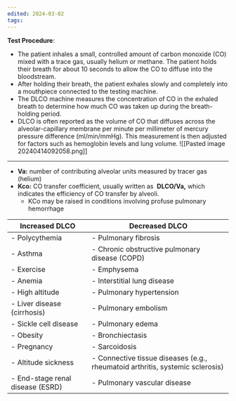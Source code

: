 ```yaml
---
edited: 2024-03-02
tags:
---
```

**Test Procedure**:
- The patient inhales a small, controlled amount of carbon monoxide (CO) mixed with a trace gas, usually helium or methane. The patient holds their breath for about 10 seconds to allow the CO to diffuse into the bloodstream.
- After holding their breath, the patient exhales slowly and completely into a mouthpiece connected to the testing machine.
- The DLCO machine measures the concentration of CO in the exhaled breath to determine how much CO was taken up during the breath-holding period.
- DLCO is often reported as the volume of CO that diffuses across the alveolar-capillary membrane per minute per millimeter of mercury pressure difference (ml/min/mmHg). This measurement is then adjusted for factors such as hemoglobin levels and lung volume.
![[Pasted image 20240414092058.png]]
---
- **Va:** number of contributing alveolar units measured by tracer gas (helium)
- **Kco:** CO transfer coefficient, usually written as  **DLCO/Va,** which indicates the efficiency of CO transfer by alveoli.
	- KCo may be raised in conditions involving profuse pulmonary hemorrhage

| Increased DLCO                   | Decreased DLCO                                                                |
| -------------------------------- | ----------------------------------------------------------------------------- |
| - Polycythemia                   | - Pulmonary fibrosis                                                          |
| - Asthma                         | - Chronic obstructive pulmonary disease (COPD)                                |
| - Exercise                       | - Emphysema                                                                   |
| - Anemia                         | - Interstitial lung disease                                                   |
| - High altitude                  | - Pulmonary hypertension                                                      |
| - Liver disease (cirrhosis)      | - Pulmonary embolism                                                          |
| - Sickle cell disease            | - Pulmonary edema                                                             |
| - Obesity                        | - Bronchiectasis                                                              |
| - Pregnancy                      | - Sarcoidosis                                                                 |
| - Altitude sickness              | - Connective tissue diseases (e.g., rheumatoid arthritis, systemic sclerosis) |
| - End-stage renal disease (ESRD) | - Pulmonary vascular disease                                                  |
